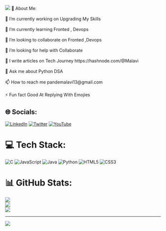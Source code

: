

<img src="https://newrelic.com/sites/default/files/2021-04/good-programmer-banner-final.jpg">
💫 About Me:
<br><br>    🔭 I’m currently working on Upgrading My Skills<br><br>    🌱 I’m currently learning Fronted , Devops<br><br>    👯 I’m looking to collaborate on Fronted ,Devops<br><br>    🤝 I’m looking for help with Collaborate<br><br>    📝 I write articles on Tech Journey https://hashnode.com/@Malavi<br><br>    💬 Ask me about Python DSA<br><br>    📫 How to reach me pandemalavi13@gmail.com<br><br>    ⚡ Fun fact Good At Replying With Emojies<br>


## 🌐 Socials:
[![LinkedIn](https://img.shields.io/badge/LinkedIn-%230077B5.svg?logo=linkedin&logoColor=white)](https://linkedin.com/in/malavipande) [![Twitter](https://img.shields.io/badge/Twitter-%231DA1F2.svg?logo=Twitter&logoColor=white)](https://twitter.com/molavi_418) [![YouTube](https://img.shields.io/badge/YouTube-%23FF0000.svg?logo=YouTube&logoColor=white)](https://youtube.com/c/MalaviPande) 

# 💻 Tech Stack:
![C](https://img.shields.io/badge/c-%2300599C.svg?style=for-the-badge&logo=c&logoColor=white) ![JavaScript](https://img.shields.io/badge/javascript-%23323330.svg?style=for-the-badge&logo=javascript&logoColor=%23F7DF1E) ![Java](https://img.shields.io/badge/java-%23ED8B00.svg?style=for-the-badge&logo=java&logoColor=white) ![Python](https://img.shields.io/badge/python-3670A0?style=for-the-badge&logo=python&logoColor=ffdd54) ![HTML5](https://img.shields.io/badge/html5-%23E34F26.svg?style=for-the-badge&logo=html5&logoColor=white) ![CSS3](https://img.shields.io/badge/css3-%231572B6.svg?style=for-the-badge&logo=css3&logoColor=white)
# 📊 GitHub Stats:
![](https://github-readme-stats.vercel.app/api?username=Malavi1&theme=dark&hide_border=false&include_all_commits=true&count_private=true)<br/>
![](https://github-readme-streak-stats.herokuapp.com/?user=Malavi1&theme=dark&hide_border=false)<br/>
![](https://github-readme-stats.vercel.app/api/top-langs/?username=Malavi1&theme=dark&hide_border=false&include_all_commits=true&count_private=true&layout=compact)

---
[![](https://visitcount.itsvg.in/api?id=Malavi1&icon=0&color=0)](https://visitcount.itsvg.in)

<!-- Proudly created with GPRM ( https://gprm.itsvg.in ) -->

